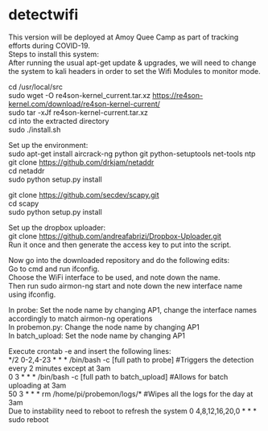 # detectwifi

This version will be deployed at Amoy Quee Camp as part of tracking efforts during COVID-19.  
Steps to install this system:  
After running the usual apt-get update & upgrades, we will need to change the system to kali headers in order to set the Wifi Modules to monitor mode.

cd /usr/local/src  
sudo wget -O re4son-kernel_current.tar.xz https://re4son-kernel.com/download/re4son-kernel-current/  
sudo tar -xJf re4son-kernel-current.tar.xz  
cd into the extracted directory  
sudo ./install.sh  

Set up the environment:  
sudo apt-get install aircrack-ng python git python-setuptools net-tools ntp  
git clone https://github.com/drkjam/netaddr  
cd netaddr  
sudo python setup.py install  

git clone https://github.com/secdev/scapy.git  
cd scapy  
sudo python setup.py install

Set up the dropbox uploader:  
git clone https://github.com/andreafabrizi/Dropbox-Uploader.git  
Run it once and then generate the access key to put into the script.  

Now go into the downloaded repository and do the following edits:  
Go to cmd and run ifconfig.  
Choose the WiFi interface to be used, and note down the name.  
Then run sudo airmon-ng start <interface name> and note down the new interface name using ifconfig.  

In probe: Set the node name by changing AP1, change the interface names accordingly to match airmon-ng operations  
In probemon.py: Change the node name by changing AP1  
In batch_upload: Set the node name by changing AP1  

Execute crontab -e and insert the following lines:  
\*/2 0-2,4-23 * * * /bin/bash -c [full path to probe] #Triggers the detection every 2 minutes except at 3am  
0 3 * * * /bin/bash -c [full path to batch_upload] #Allows for batch uploading at 3am  
50 3 * * * rm /home/pi/probemon/logs/* #Wipes all the logs for the day at 3am  
Due to instability need to reboot to refresh the system
0 4,8,12,16,20,0 * * * sudo reboot 
